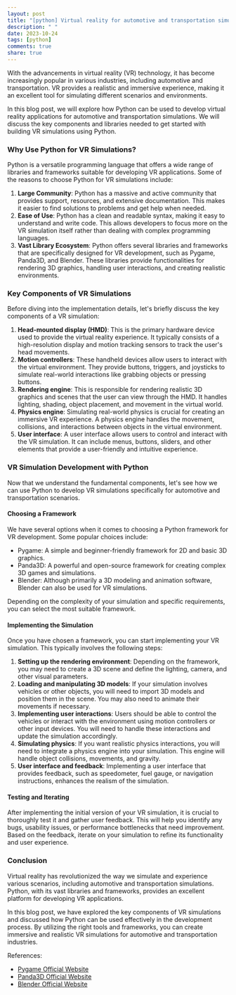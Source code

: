 ```yaml
---
layout: post
title: "[python] Virtual reality for automotive and transportation simulations using Python"
description: " "
date: 2023-10-24
tags: [python]
comments: true
share: true
---
```


With the advancements in virtual reality (VR) technology, it has become increasingly popular in various industries, including automotive and transportation. VR provides a realistic and immersive experience, making it an excellent tool for simulating different scenarios and environments.

In this blog post, we will explore how Python can be used to develop virtual reality applications for automotive and transportation simulations. We will discuss the key components and libraries needed to get started with building VR simulations using Python.

### Why Use Python for VR Simulations?

Python is a versatile programming language that offers a wide range of libraries and frameworks suitable for developing VR applications. Some of the reasons to choose Python for VR simulations include:

1. **Large Community**: Python has a massive and active community that provides support, resources, and extensive documentation. This makes it easier to find solutions to problems and get help when needed.
2. **Ease of Use**: Python has a clean and readable syntax, making it easy to understand and write code. This allows developers to focus more on the VR simulation itself rather than dealing with complex programming languages.
3. **Vast Library Ecosystem**: Python offers several libraries and frameworks that are specifically designed for VR development, such as Pygame, Panda3D, and Blender. These libraries provide functionalities for rendering 3D graphics, handling user interactions, and creating realistic environments.

### Key Components of VR Simulations

Before diving into the implementation details, let's briefly discuss the key components of a VR simulation:

1. **Head-mounted display (HMD)**: This is the primary hardware device used to provide the virtual reality experience. It typically consists of a high-resolution display and motion tracking sensors to track the user's head movements.
2. **Motion controllers**: These handheld devices allow users to interact with the virtual environment. They provide buttons, triggers, and joysticks to simulate real-world interactions like grabbing objects or pressing buttons.
3. **Rendering engine**: This is responsible for rendering realistic 3D graphics and scenes that the user can view through the HMD. It handles lighting, shading, object placement, and movement in the virtual world.
4. **Physics engine**: Simulating real-world physics is crucial for creating an immersive VR experience. A physics engine handles the movement, collisions, and interactions between objects in the virtual environment.
5. **User interface**: A user interface allows users to control and interact with the VR simulation. It can include menus, buttons, sliders, and other elements that provide a user-friendly and intuitive experience.

### VR Simulation Development with Python

Now that we understand the fundamental components, let's see how we can use Python to develop VR simulations specifically for automotive and transportation scenarios.

#### Choosing a Framework

We have several options when it comes to choosing a Python framework for VR development. Some popular choices include:

- Pygame: A simple and beginner-friendly framework for 2D and basic 3D graphics.
- Panda3D: A powerful and open-source framework for creating complex 3D games and simulations.
- Blender: Although primarily a 3D modeling and animation software, Blender can also be used for VR simulations.

Depending on the complexity of your simulation and specific requirements, you can select the most suitable framework.

#### Implementing the Simulation

Once you have chosen a framework, you can start implementing your VR simulation. This typically involves the following steps:

1. **Setting up the rendering environment**: Depending on the framework, you may need to create a 3D scene and define the lighting, camera, and other visual parameters.
2. **Loading and manipulating 3D models**: If your simulation involves vehicles or other objects, you will need to import 3D models and position them in the scene. You may also need to animate their movements if necessary.
3. **Implementing user interactions**: Users should be able to control the vehicles or interact with the environment using motion controllers or other input devices. You will need to handle these interactions and update the simulation accordingly.
4. **Simulating physics**: If you want realistic physics interactions, you will need to integrate a physics engine into your simulation. This engine will handle object collisions, movements, and gravity.
5. **User interface and feedback**: Implementing a user interface that provides feedback, such as speedometer, fuel gauge, or navigation instructions, enhances the realism of the simulation.

#### Testing and Iterating

After implementing the initial version of your VR simulation, it is crucial to thoroughly test it and gather user feedback. This will help you identify any bugs, usability issues, or performance bottlenecks that need improvement. Based on the feedback, iterate on your simulation to refine its functionality and user experience.

### Conclusion

Virtual reality has revolutionized the way we simulate and experience various scenarios, including automotive and transportation simulations. Python, with its vast libraries and frameworks, provides an excellent platform for developing VR applications.

In this blog post, we have explored the key components of VR simulations and discussed how Python can be used effectively in the development process. By utilizing the right tools and frameworks, you can create immersive and realistic VR simulations for automotive and transportation industries.

References:
- [Pygame Official Website](https://www.pygame.org/)
- [Panda3D Official Website](https://www.panda3d.org/)
- [Blender Official Website](https://www.blender.org/)
